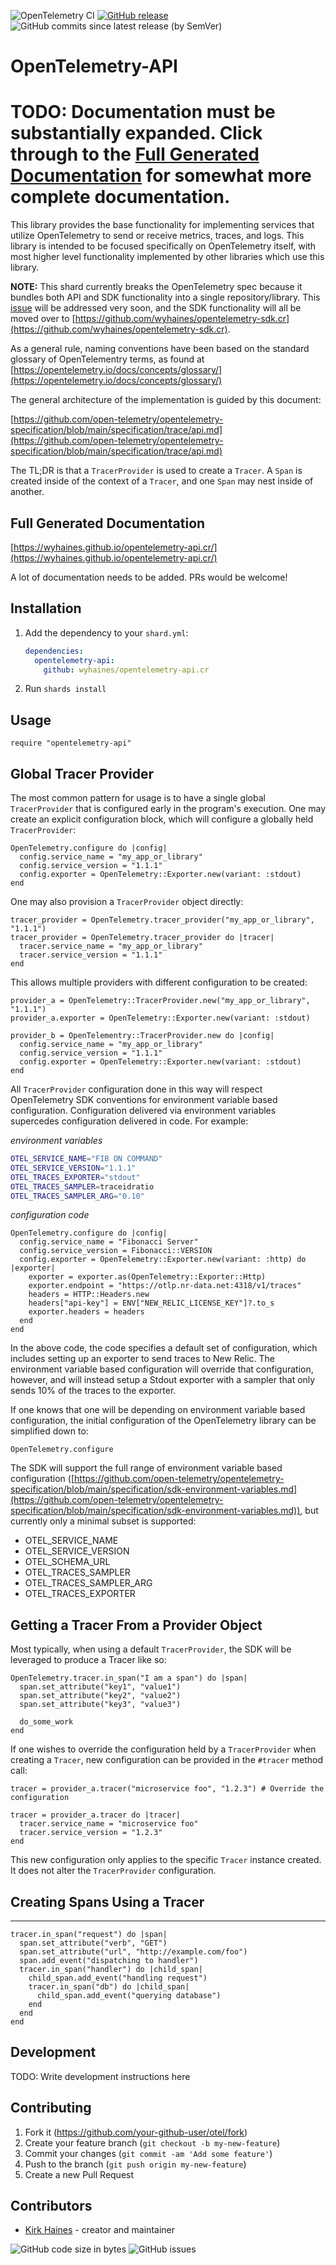 ![OpenTelemetry CI](https://img.shields.io/github/workflow/status/wyhaines/opentelemetry-api.cr/OpenTelemetry%20CI?style=for-the-badge&logo=GitHub)
[![GitHub release](https://img.shields.io/github/release/wyhaines/opentelemetry-api.cr.svg?style=for-the-badge)](https://github.com/wyhaines/opentelemetry-api.cr/releases)
![GitHub commits since latest release (by SemVer)](https://img.shields.io/github/commits-since/wyhaines/opentelemetry-api.cr/latest?style=for-the-badge)

# OpenTelemetry-API

# TODO: Documentation must be substantially expanded. Click through to the [Full Generated Documentation](#full-generated-documentation) for somewhat more complete documentation.

This library provides the base functionality for implementing services that utilize
OpenTelemetry to send or receive metrics, traces, and logs. This library is intended to be focused specifically on OpenTelemetry itself, with most higher level functionality implemented by other libraries which use this library.

**NOTE:** This shard currently breaks the OpenTelemetry spec because it bundles both API and SDK functionality into a single repository/library. This [issue](https://github.com/wyhaines/opentelemetry-api.cr/issues/5) will be addressed very soon, and the SDK functionality will all be moved over to [https://github.com/wyhaines/opentelemetry-sdk.cr](https://github.com/wyhaines/opentelemetry-sdk.cr).

As a general rule, naming conventions have been based on the standard glossary of OpenTelementry terms, as found at [https://opentelemetry.io/docs/concepts/glossary/](https://opentelemetry.io/docs/concepts/glossary/)

The general architecture of the implementation is guided by this document:

[https://github.com/open-telemetry/opentelemetry-specification/blob/main/specification/trace/api.md](https://github.com/open-telemetry/opentelemetry-specification/blob/main/specification/trace/api.md)

The TL;DR is that a `TracerProvider` is used to create a `Tracer`. A `Span` is created inside of the context of a `Tracer`, and one `Span` may nest inside of another.

## Full Generated Documentation

[https://wyhaines.github.io/opentelemetry-api.cr/](https://wyhaines.github.io/opentelemetry-api.cr/)

A lot of documentation needs to be added. PRs would be welcome!

## Installation

1. Add the dependency to your `shard.yml`:

   ```yaml
   dependencies:
     opentelemetry-api:
       github: wyhaines/opentelemetry-api.cr
   ```

2. Run `shards install`

## Usage

```crystal
require "opentelemetry-api"
```

## Global Tracer Provider

The most common pattern for usage is to have a single global `TracerProvider` that is configured early in the program's execution. One may create an explicit configuration block, which will configure a globally held `TracerProvider`:

```crystal
OpenTelemetry.configure do |config|
  config.service_name = "my_app_or_library"
  config.service_version = "1.1.1"
  config.exporter = OpenTelemetry::Exporter.new(variant: :stdout)
end
```

One may also provision a `TracerProvider` object directly:

```crystal
tracer_provider = OpenTelemetry.tracer_provider("my_app_or_library", "1.1.1")
tracer_provider = OpenTelemetry.tracer_provider do |tracer|
  tracer.service_name = "my_app_or_library"
  tracer.service_version = "1.1.1"
end
```

This allows multiple providers with different configuration to be created:

```crystal
provider_a = OpenTelemetry::TracerProvider.new("my_app_or_library", "1.1.1")
provider_a.exporter = OpenTelemetry::Exporter.new(variant: :stdout)
```

```crystal
provider_b = OpenTelementry::TracerProvider.new do |config|
  config.service_name = "my_app_or_library"
  config.service_version = "1.1.1"
  config.exporter = OpenTelemetry::Exporter.new(variant: :stdout)
end
```

All `TracerProvider` configuration done in this way will respect OpenTelemetry SDK conventions for environment variable based configuration. Configuration delivered via environment variables supercedes configuration delivered in code. For example:

*environment variables*
```bash
OTEL_SERVICE_NAME="FIB ON COMMAND"
OTEL_SERVICE_VERSION="1.1.1"
OTEL_TRACES_EXPORTER="stdout"
OTEL_TRACES_SAMPLER=traceidratio
OTEL_TRACES_SAMPLER_ARG="0.10"
```

*configuration code*
```crystal
OpenTelemetry.configure do |config|
  config.service_name = "Fibonacci Server"
  config.service_version = Fibonacci::VERSION
  config.exporter = OpenTelemetry::Exporter.new(variant: :http) do |exporter|
    exporter = exporter.as(OpenTelemetry::Exporter::Http)
    exporter.endpoint = "https://otlp.nr-data.net:4318/v1/traces"
    headers = HTTP::Headers.new
    headers["api-key"] = ENV["NEW_RELIC_LICENSE_KEY"]?.to_s
    exporter.headers = headers
  end
end
```

In the above code, the code specifies a default set of configuration, which includes setting up an exporter to send traces to New Relic. The environment variable based configuration will override that configuration, however, and will instead setup a Stdout exporter with a sampler that only sends 10% of the traces to the exporter.

If one knows that one will be depending on environment variable based configuration, the initial configuration of the OpenTelemetry library can be simplified down to:

```crystal
OpenTelemetry.configure
```

The SDK will support the full range of environment variable based configuration ([https://github.com/open-telemetry/opentelemetry-specification/blob/main/specification/sdk-environment-variables.md](https://github.com/open-telemetry/opentelemetry-specification/blob/main/specification/sdk-environment-variables.md)), but currently only a minimal subset is supported:

- OTEL_SERVICE_NAME
- OTEL_SERVICE_VERSION
- OTEL_SCHEMA_URL
- OTEL_TRACES_SAMPLER
- OTEL_TRACES_SAMPLER_ARG
- OTEL_TRACES_EXPORTER

## Getting a Tracer From a Provider Object

Most typically, when using a default `TracerProvider`, the SDK will be leveraged to produce a Tracer like so:

```crystal
OpenTelemetry.tracer.in_span("I am a span") do |span|
  span.set_attribute("key1", "value1")
  span.set_attribute("key2", "value2")
  span.set_attribute("key3", "value3")

  do_some_work
end
```

If one wishes to override the configuration held by a `TracerProvider` when creating a `Tracer`, new configuration can be provided in the `#tracer` method call:

```crystal
tracer = provider_a.tracer("microservice foo", "1.2.3") # Override the configuration
```

```crystal
tracer = provider_a.tracer do |tracer|
  tracer.service_name = "microservice foo"
  tracer.service_version = "1.2.3"
end
```

This new configuration only applies to the specific `Tracer` instance created. It does not alter the `TracerProvider` configuration.

## Creating Spans Using a Tracer
-----

```crystal
tracer.in_span("request") do |span|
  span.set_attribute("verb", "GET")
  span.set_attribute("url", "http://example.com/foo")
  span.add_event("dispatching to handler")
  tracer.in_span("handler") do |child_span|
    child_span.add_event("handling request")
    tracer.in_span("db") do |child_span|
      child_span.add_event("querying database")
    end
  end
end
```

## Development

TODO: Write development instructions here

## Contributing

1. Fork it (<https://github.com/your-github-user/otel/fork>)
2. Create your feature branch (`git checkout -b my-new-feature`)
3. Commit your changes (`git commit -am 'Add some feature'`)
4. Push to the branch (`git push origin my-new-feature`)
5. Create a new Pull Request

## Contributors

- [Kirk Haines](https://github.com/wyhaines) - creator and maintainer

![GitHub code size in bytes](https://img.shields.io/github/languages/code-size/wyhaines/opentelemetry-api.cr?style=for-the-badge)
![GitHub issues](https://img.shields.io/github/issues/wyhaines/opentelemetry-api.cr?style=for-the-badge)
